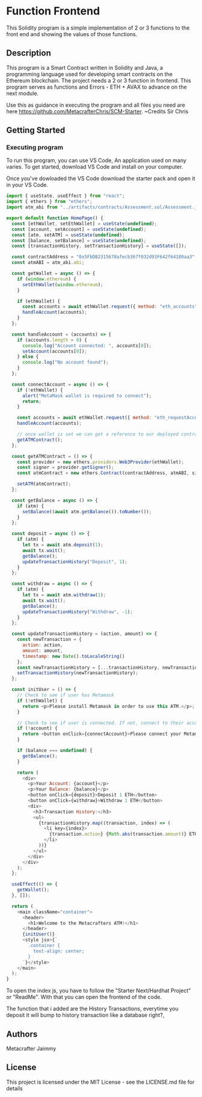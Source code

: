 # Function Frontend

This Solidity program is a simple implementation of 2 or 3 functions to the front end and showing the values of those functions.

## Description

This program is a Smart Contract written in Solidity and Java, a programming language used for developing smart contracts on the Ethereum blockchain. The project needs a 2 or 3 function in frontend. This program serves as functions and Errors - ETH + AVAX to advance on the next module. 

Use this as guidance in executing the program and all files you need are here https://github.com/MetacrafterChris/SCM-Starter.
~Credits Sir Chris

## Getting Started

### Executing program

To run this program, you can use VS Code, An application used on many varies. To get started, download VS Code and install on your computer.

Once you've dowloaded the VS Code download the starter pack and open it in your VS Code.


```javascript
import { useState, useEffect } from "react";
import { ethers } from "ethers";
import atm_abi from "../artifacts/contracts/Assessment.sol/Assessment.json";

export default function HomePage() {
  const [ethWallet, setEthWallet] = useState(undefined);
  const [account, setAccount] = useState(undefined);
  const [atm, setATM] = useState(undefined);
  const [balance, setBalance] = useState(undefined);
  const [transactionHistory, setTransactionHistory] = useState([]);

  const contractAddress = "0x5FbDB2315678afecb367f032d93F642f64180aa3";
  const atmABI = atm_abi.abi;

  const getWallet = async () => {
    if (window.ethereum) {
      setEthWallet(window.ethereum);
    }

    if (ethWallet) {
      const accounts = await ethWallet.request({ method: "eth_accounts" });
      handleAccount(accounts);
    }
  };

  const handleAccount = (accounts) => {
    if (accounts.length > 0) {
      console.log("Account connected: ", accounts[0]);
      setAccount(accounts[0]);
    } else {
      console.log("No account found");
    }
  };

  const connectAccount = async () => {
    if (!ethWallet) {
      alert("MetaMask wallet is required to connect");
      return;
    }

    const accounts = await ethWallet.request({ method: "eth_requestAccounts" });
    handleAccount(accounts);

    // once wallet is set we can get a reference to our deployed contract
    getATMContract();
  };

  const getATMContract = () => {
    const provider = new ethers.providers.Web3Provider(ethWallet);
    const signer = provider.getSigner();
    const atmContract = new ethers.Contract(contractAddress, atmABI, signer);

    setATM(atmContract);
  };

  const getBalance = async () => {
    if (atm) {
      setBalance((await atm.getBalance()).toNumber());
    }
  };

  const deposit = async () => {
    if (atm) {
      let tx = await atm.deposit(1);
      await tx.wait();
      getBalance();
      updateTransactionHistory("Deposit", 1);
    }
  };

  const withdraw = async () => {
    if (atm) {
      let tx = await atm.withdraw(1);
      await tx.wait();
      getBalance();
      updateTransactionHistory("Withdraw", -1);
    }
  };

  const updateTransactionHistory = (action, amount) => {
    const newTransaction = {
      action: action,
      amount: amount,
      timestamp: new Date().toLocaleString()
    };
    const newTransactionHistory = [...transactionHistory, newTransaction];
    setTransactionHistory(newTransactionHistory);
  };

  const initUser = () => {
    // Check to see if user has Metamask
    if (!ethWallet) {
      return <p>Please install Metamask in order to use this ATM.</p>;
    }

    // Check to see if user is connected. If not, connect to their account
    if (!account) {
      return <button onClick={connectAccount}>Please connect your Metamask wallet</button>;
    }

    if (balance === undefined) {
      getBalance();
    }

    return (
      <div>
        <p>Your Account: {account}</p>
        <p>Your Balance: {balance}</p>
        <button onClick={deposit}>Deposit 1 ETH</button>
        <button onClick={withdraw}>Withdraw 1 ETH</button>
        <div>
          <h3>Transaction History:</h3>
          <ul>
            {transactionHistory.map((transaction, index) => (
              <li key={index}>
                {transaction.action} {Math.abs(transaction.amount)} ETH - {transaction.timestamp}
              </li>
            ))}
          </ul>
        </div>
      </div>
    );
  };

  useEffect(() => {
    getWallet();
  }, []);

  return (
    <main className="container">
      <header>
        <h1>Welcome to the Metacrafters ATM!</h1>
      </header>
      {initUser()}
      <style jsx>{`
        .container {
          text-align: center;
        }
      `}</style>
    </main>
  );
}

```

To open the index js, you have to follow the "Starter Next/Hardhat Project" or "ReadMe". With that you can open the frontend of the code.

The function that i added are the History Transactions, everytime you deposit it will bump to history transaction like a database right?, 

## Authors

Metacrafter Jaimmy 


## License

This project is licensed under the MIT License - see the LICENSE.md file for details
